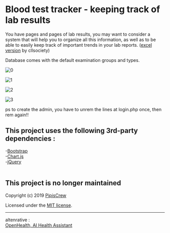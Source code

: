 # Blood test tracker - keeping track of lab results

You have pages and pages of lab results, you may want to consider a system that will help you to organize all this information, as well as to be able to easily keep track of important trends in your lab reports. ([excel version](https://cllsociety.org/toolbox/keeping-track-of-lab-results/) by cllsociety)

Database comes with the default examination groups and types.

![0](https://user-images.githubusercontent.com/3852762/68549784-f294dd80-03f3-11ea-93be-5a685bdebaf8.png)

![1](https://user-images.githubusercontent.com/3852762/68549790-f9bbeb80-03f3-11ea-9ad5-7e14679cca03.png)

![2](https://user-images.githubusercontent.com/3852762/68549793-00e2f980-03f4-11ea-8482-5181bdc3c297.png)

![3](https://user-images.githubusercontent.com/3852762/68550031-d6df0680-03f6-11ea-9fe0-c1f89b5cbea2.png)

ps to create the admin, you have to unrem the lines at login.php once, then rem again!!
<br>
## This project uses the following 3rd-party dependencies :<br>
-[Bootstrap](http://getbootstrap.com)<br>
-[Chart.js](https://www.chartjs.org/samples/latest/charts/line/basic.html)<br>
-[jQuery](https://jquery.com)<br>
<br>
## This project is no longer maintained
Copyright (c) 2019 [PipisCrew](http://pipiscrew.com)

Licensed under the [MIT license](http://www.opensource.org/licenses/mit-license.php).

---

altenrative :  
[OpenHealth, AI Health Assistant](https://github.com/OpenHealthForAll/open-health)  
